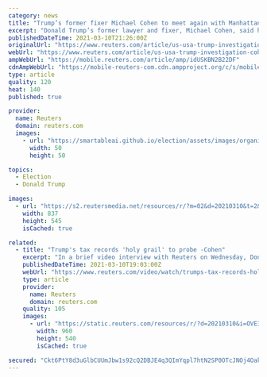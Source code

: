```yaml
---
category: news
title: "Trump’s former fixer Michael Cohen to meet again with Manhattan DA in Trump probe"
excerpt: "Donald Trump’s former lawyer and fixer, Michael Cohen, said he would go in for a seventh interview on Wednesday with the Manhattan district attorney’s office pursuing a criminal investigation into the former U."
publishedDateTime: 2021-03-10T21:26:00Z
originalUrl: "https://www.reuters.com/article/us-usa-trump-investigation-cohen/trumps-former-fixer-michael-cohen-to-meet-again-with-manhattan-da-in-trump-probe-idUSKBN2B22DF"
webUrl: "https://www.reuters.com/article/us-usa-trump-investigation-cohen/trumps-former-fixer-michael-cohen-to-meet-again-with-manhattan-da-in-trump-probe-idUSKBN2B22DF"
ampWebUrl: "https://mobile.reuters.com/article/amp/idUSKBN2B22DF"
cdnAmpWebUrl: "https://mobile-reuters-com.cdn.ampproject.org/c/s/mobile.reuters.com/article/amp/idUSKBN2B22DF"
type: article
quality: 120
heat: 140
published: true

provider:
  name: Reuters
  domain: reuters.com
  images:
    - url: "https://smartableai.github.io/election/assets/images/organizations/reuters.com-50x50.jpg"
      width: 50
      height: 50

topics:
  - Election
  - Donald Trump

images:
  - url: "https://s2.reutersmedia.net/resources/r/?m=02&d=20210310&t=2&i=1554431647&w=&fh=545px&fw=&ll=&pl=&sq=&r=LYNXMPEH291FE"
    width: 837
    height: 545
    isCached: true

related:
  - title: "Trump's tax records 'holy grail' to probe -Cohen"
    excerpt: "In a brief video interview with Reuters on Wednesday, Donald Trump's former lawyer and fixer, Michael Cohen, said he'll go in for a seventh interview with the Manhattan district attorney's office as prosecutors step up the criminal investigation into the former U."
    publishedDateTime: 2021-03-10T19:03:00Z
    webUrl: "https://www.reuters.com/video/watch/trumps-tax-records-holy-grail-to-probe-c-idOVE3I9IOV?chan=6g5ka85"
    type: article
    provider:
      name: Reuters
      domain: reuters.com
    quality: 105
    images:
      - url: "https://static.reuters.com/resources/r/?d=20210310&i=OVE3I9IOV&r=OVE3I9IOV&t=2"
        width: 960
        height: 540
        isCached: true

secured: "Ckt6PtY8d3uGlbCUUmJbw1s92cQ2DBJE4q3QImYqpl7htN2SP0OTcJNOj4OakeiydL78w32UDe5GjrNoJM3KAmknGsGNAO78W7cvcEgm5R5yFsRKji10NqMMJ6IPSYgnKD6N3n8ezXNoN28t7Ssn10N8SQJPSgprSYMeCnTE+K4pJgUBAB4qQb9eTYisnMoaPkc6caPu+/aqm6OTKZNlumv+9htL3Ehu60UYKA0e0ttBAoWF9pc8BjkyrGKHm+6Me3i3D7ysYXkmVrjEGx7VTi+v4kvElIDPVsto1MUgZ7sEMkHxQQ+/cAfYfzpCCzPNM5206G/OOFH5/TpKd07LJvscTe34J5xWFYwijHQPkXs=;3ykKj+2FW0g+5SLQnWuLXg=="
---
```


